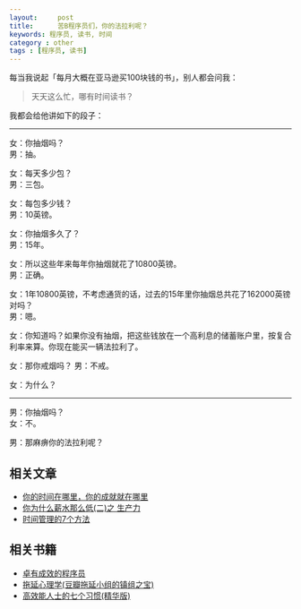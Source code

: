 ```yaml
---
layout:     post
title:      苦B程序员们，你的法拉利呢？
keywords: 程序员, 读书, 时间
category : other
tags : [程序员, 读书]
---
```


每当我说起「每月大概在亚马逊买100块钱的书」，别人都会问我：

> 天天这么忙，哪有时间读书？

我都会给他讲如下的段子：

******************

女：你抽烟吗？  
男：抽。 

女：每天多少包？  
男：三包。

女：每包多少钱？  
男：10英镑。

女：你抽烟多久了？   
男：15年。

女：所以这些年来每年你抽烟就花了10800英镑。  
男：正确。 

女：1年10800英镑，不考虑通货的话，过去的15年里你抽烟总共花了162000英镑对吗？  
男：嗯。 

女：你知道吗？如果你没有抽烟，把这些钱放在一个高利息的储蓄账户里，按复合利率来算。你现在能买一辆法拉利了。 

女：那你戒烟吗？
男：不戒。

女：为什么？

**************

男：你抽烟吗？   
女：不。 

男：那麻痹你的法拉利呢？

## 相关文章

- [你的时间在哪里，你的成就就在哪里](https://justjavac.com/book/2012/11/01/how-to-evaluate-the-hackers-and-painters.html)
- [你为什么薪水那么低(二)之 生产力](https://justjavac.com/other/2012/09/27/why-are-you-so-low-salary-2-productive.html)
- [时间管理的7个方法](https://justjavac.com/other/2012/05/29/7-habits-for-time-manage.html)

## 相关书籍

- <a href="https://www.amazon.cn/gp/product/B001XCWFOI/ref=as_li_ss_tl?ie=UTF8&camp=536&creative=3132&creativeASIN=B001XCWFOI&linkCode=as2&tag=favbook-23">卓有成效的程序员</a><img src="http://ir-cn.amazon-adsystem.com/e/ir?t=favbook-23&l=as2&o=28&a=B001XCWFOI" width="1" height="1" border="0" alt="" style="border:none !important; margin:0px !important;" />
- <a href="https://www.amazon.cn/gp/product/B0032JTI22/ref=as_li_ss_tl?ie=UTF8&camp=536&creative=3132&creativeASIN=B0032JTI22&linkCode=as2&tag=favbook-23">拖延心理学(豆瓣拖延小组的镇组之宝)</a><img src="http://ir-cn.amazon-adsystem.com/e/ir?t=favbook-23&l=as2&o=28&a=B0032JTI22" width="1" height="1" border="0" alt="" style="border:none !important; margin:0px !important;" />
- <a href="https://www.amazon.cn/gp/product/B00B703HU2/ref=as_li_ss_tl?ie=UTF8&camp=536&creative=3132&creativeASIN=B00B703HU2&linkCode=as2&tag=favbook-23">高效能人士的七个习惯(精华版)</a><img src="http://ir-cn.amazon-adsystem.com/e/ir?t=favbook-23&l=as2&o=28&a=B00B703HU2" width="1" height="1" border="0" alt="" style="border:none !important; margin:0px !important;" />
